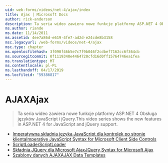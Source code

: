 ```yaml
---
uid: web-forms/videos/net-4/ajax/index
title: Ajax | Microsoft Docs
author: rick-anderson
description: Ta seria wideo zawiera nowe funkcje platformy ASP.NET 4 Obsługa języków JavaScript i jQuery.
ms.author: riande
ms.date: 11/14/2011
ms.assetid: 4ee7a86d-e619-4fe7-ad2d-e24cde8b3158
msc.legacyurl: /web-forms/videos/net-4/ajax
msc.type: chapter
ms.openlocfilehash: 3f090f46b5e7c7f9b046f2cdbef7162cc6f364cb
ms.sourcegitcommit: 0f1119340e4464720cfd16d0ff15764746ea1fea
ms.translationtype: MT
ms.contentlocale: pl-PL
ms.lasthandoff: 04/17/2019
ms.locfileid: "59386817"
---
```

# <a name="ajax"></a><span data-ttu-id="0879c-103">AJAX</span><span class="sxs-lookup"><span data-stu-id="0879c-103">Ajax</span></span>

> <span data-ttu-id="0879c-104">Ta seria wideo zawiera nowe funkcje platformy ASP.NET 4 Obsługa języków JavaScript i jQuery.</span><span class="sxs-lookup"><span data-stu-id="0879c-104">This video series shows the new features in ASP.NET 4 for JavaScript and jQuery support.</span></span>


- [<span data-ttu-id="0879c-105">Imperatywna składnia języka JavaScript dla kontrolek po stronie klienta</span><span class="sxs-lookup"><span data-stu-id="0879c-105">Imperative JavaScript Syntax for Microsoft Client Side Controls</span></span>](aspnet-4-quick-hit-imperative-javascript-syntax-for-microsoft-client-side-controls.md)
- [<span data-ttu-id="0879c-106">ScriptLoader</span><span class="sxs-lookup"><span data-stu-id="0879c-106">ScriptLoader</span></span>](aspnet-4-quick-hit-the-scriptloader.md)
- [<span data-ttu-id="0879c-107">Składnia JQuery dla Microsoft Ajax</span><span class="sxs-lookup"><span data-stu-id="0879c-107">JQuery Syntax for Microsoft Ajax</span></span>](aspnet-4-quick-hit-jquery-syntax-for-microsoft-ajax.md)
- [<span data-ttu-id="0879c-108">Szablony danych AJAX</span><span class="sxs-lookup"><span data-stu-id="0879c-108">AJAX Data Templates</span></span>](aspnet-4-quick-hit-ajax-data-templates.md)

